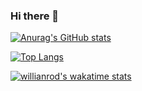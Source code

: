 ### Hi there 👋
[![Anurag's GitHub stats](https://github-readme-stats.vercel.app/api?username=lumen-lm)](https://github.com/anuraghazra/github-readme-stats)

[![Top Langs](https://github-readme-stats.vercel.app/api/top-langs/?username=lumen-lm&layout=compact)](https://github.com/anuraghazra/github-readme-stats)

[![willianrod's wakatime stats](https://github-readme-stats.vercel.app/api/wakatime?username=lumen-lm)](https://github.com/anuraghazra/github-readme-stats)


<!--
**lumen-lm/lumen-lm** is a ✨ _special_ ✨ repository because its `README.md` (this file) appears on your GitHub profile.

Here are some ideas to get you started:

- 🔭 I’m currently working on ...
- 🌱 I’m currently learning ...
- 👯 I’m looking to collaborate on ...
- 🤔 I’m looking for help with ...
- 💬 Ask me about ...
- 📫 How to reach me: ...
- 😄 Pronouns: ...
- ⚡ Fun fact: ...
-->
